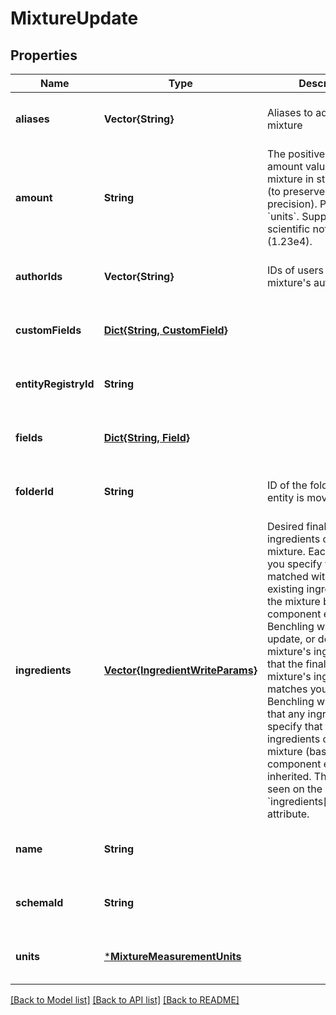 # MixtureUpdate


## Properties
Name | Type | Description | Notes
------------ | ------------- | ------------- | -------------
**aliases** | **Vector{String}** | Aliases to add to the mixture | [optional] [default to nothing]
**amount** | **String** | The positive numerical amount value of this mixture in string format (to preserve full precision). Pair with &#x60;units&#x60;. Supports scientific notation (1.23e4). | [optional] [default to nothing]
**authorIds** | **Vector{String}** | IDs of users to set as the mixture&#39;s authors. | [optional] [default to nothing]
**customFields** | [**Dict{String, CustomField}**](CustomField.md) |  | [optional] [default to nothing]
**entityRegistryId** | **String** |  | [optional] [default to nothing]
**fields** | [**Dict{String, Field}**](Field.md) |  | [optional] [default to nothing]
**folderId** | **String** | ID of the folder that the entity is moved into | [optional] [default to nothing]
**ingredients** | [**Vector{IngredientWriteParams}**](IngredientWriteParams.md) | Desired final state for the ingredients on this mixture. Each ingredient you specify will be matched with the existing ingredients on the mixture based on the component entity, and Benchling will create, update, or delete this mixture&#39;s ingredients so that the final state of this mixture&#39;s ingredients matches your request. Benchling will recognize that any ingredients you specify that match ingredients on the parent mixture (based on component entity) are inherited. This can be seen on the returned &#x60;ingredients[i].hasParent&#x60; attribute.  | [optional] [default to nothing]
**name** | **String** |  | [optional] [default to nothing]
**schemaId** | **String** |  | [optional] [default to nothing]
**units** | [***MixtureMeasurementUnits**](MixtureMeasurementUnits.md) |  | [optional] [default to nothing]


[[Back to Model list]](../README.md#models) [[Back to API list]](../README.md#api-endpoints) [[Back to README]](../README.md)


